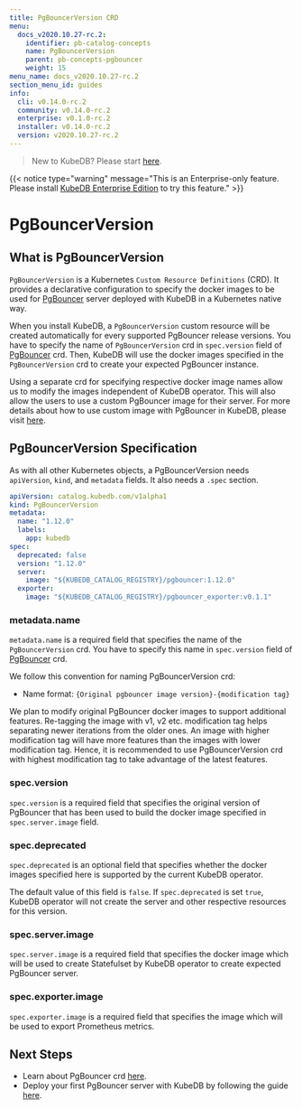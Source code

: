 ```yaml
---
title: PgBouncerVersion CRD
menu:
  docs_v2020.10.27-rc.2:
    identifier: pb-catalog-concepts
    name: PgBouncerVersion
    parent: pb-concepts-pgbouncer
    weight: 15
menu_name: docs_v2020.10.27-rc.2
section_menu_id: guides
info:
  cli: v0.14.0-rc.2
  community: v0.14.0-rc.2
  enterprise: v0.1.0-rc.2
  installer: v0.14.0-rc.2
  version: v2020.10.27-rc.2
---
```


> New to KubeDB? Please start [here](/docs/v2020.10.27-rc.2/README).

{{< notice type="warning" message="This is an Enterprise-only feature. Please install [KubeDB Enterprise Edition](/docs/v2020.10.27-rc.2/setup/install/enterprise) to try this feature." >}}

# PgBouncerVersion

## What is PgBouncerVersion

`PgBouncerVersion` is a Kubernetes `Custom Resource Definitions` (CRD). It provides a declarative configuration to specify the docker images to be used for [PgBouncer](https://pgbouncer.github.io/) server deployed with KubeDB in a Kubernetes native way.

When you install KubeDB, a `PgBouncerVersion` custom resource will be created automatically for every supported PgBouncer release versions. You have to specify the name of `PgBouncerVersion` crd in `spec.version` field of [PgBouncer](/docs/v2020.10.27-rc.2/guides/pgbouncer/concepts/pgbouncer) crd. Then, KubeDB will use the docker images specified in the `PgBouncerVersion` crd to create your expected PgBouncer instance.

Using a separate crd for specifying respective docker image names allow us to modify the images independent of KubeDB operator. This will also allow the users to use a custom PgBouncer image for their server. For more details about how to use custom image with PgBouncer in KubeDB, please visit [here](/docs/v2020.10.27-rc.2/guides/pgbouncer/custom-versions/setup).

## PgBouncerVersion Specification

As with all other Kubernetes objects, a PgBouncerVersion needs `apiVersion`, `kind`, and `metadata` fields. It also needs a `.spec` section.

```yaml
apiVersion: catalog.kubedb.com/v1alpha1
kind: PgBouncerVersion
metadata:
  name: "1.12.0"
  labels:
    app: kubedb
spec:
  deprecated: false
  version: "1.12.0"
  server:
    image: "${KUBEDB_CATALOG_REGISTRY}/pgbouncer:1.12.0"
  exporter:
    image: "${KUBEDB_CATALOG_REGISTRY}/pgbouncer_exporter:v0.1.1"
```

### metadata.name

`metadata.name` is a required field that specifies the name of the `PgBouncerVersion` crd. You have to specify this name in `spec.version` field of [PgBouncer](/docs/v2020.10.27-rc.2/guides/pgbouncer/concepts/pgbouncer) crd.

We follow this convention for naming PgBouncerVersion crd:

- Name format: `{Original pgbouncer image version}-{modification tag}`

We plan to modify original PgBouncer docker images to support additional features. Re-tagging the image with v1, v2 etc. modification tag helps separating newer iterations from the older ones. An image with higher modification tag will have more features than the images with lower modification tag. Hence, it is recommended to use PgBouncerVersion crd with highest modification tag to take advantage of the latest features.

### spec.version

`spec.version` is a required field that specifies the original version of PgBouncer that has been used to build the docker image specified in `spec.server.image` field.

### spec.deprecated

`spec.deprecated` is an optional field that specifies whether the docker images specified here is supported by the current KubeDB operator.

The default value of this field is `false`. If `spec.deprecated` is set `true`, KubeDB operator will not create the server and other respective resources for this version.

### spec.server.image

`spec.server.image` is a required field that specifies the docker image which will be used to create Statefulset by KubeDB operator to create expected PgBouncer server.

### spec.exporter.image

`spec.exporter.image` is a required field that specifies the image which will be used to export Prometheus metrics.

## Next Steps

- Learn about PgBouncer crd [here](/docs/v2020.10.27-rc.2/guides/pgbouncer/concepts/catalog).
- Deploy your first PgBouncer server with KubeDB by following the guide [here](/docs/v2020.10.27-rc.2/guides/pgbouncer/quickstart/quickstart).